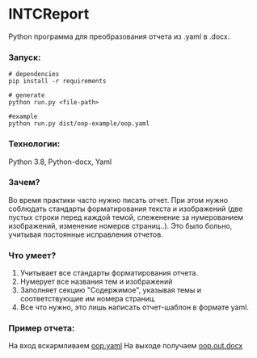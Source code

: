 # INTCReport

Python программа для преобразования отчета из .yaml в .docx.

### Запуск:

```
# dependencies
pip install -r requirements

# generate
python run.py <file-path>

#example
python run.py dist/oop-example/oop.yaml
```

### Технологии:

Python 3.8, Python-docx, Yaml

### Зачем?

Во время практики часто нужно писать отчет. При этом нужно соблюдать стандарты форматирования текста и изображений (две пустых строки перед каждой темой, слеженение за нумерованием изображений, изменение номеров страниц..). Это было больно, учитывая постоянные исправления отчетов.

### Что умеет?

1. Учитывает все стандарты форматирования отчета.
2. Нумерует все названия тем и изображений
3. Заполняет секцию "Содержимое", указывая темы и соответствующие им номера страниц.
4. Все что нужно, это лишь написать отчет-шаблон в формате yaml.

### Пример отчета:

На вход вскармливаем [oop.yaml](https://github.com/Nazarhanov/INTCReport/blob/master/dist/oop-example/oop.yaml)
На выходе получаем [oop.out.docx](https://view.officeapps.live.com/op/embed.aspx?src=http://nazarhanov.github.io/INTCReport/oop.out.docx)
